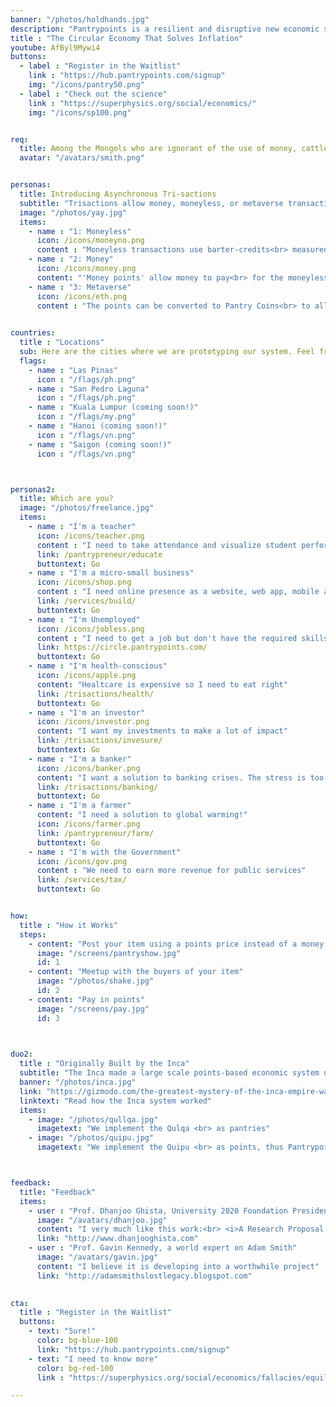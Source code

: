 ```yaml
---
banner: "/photos/holdhands.jpg"
description: "Pantrypoints is a resilient and disruptive new economic system that uses bilateral points through meetups in order to stop inflation, allow full employment, and realize the circular economy"
title : "The Circular Economy That Solves Inflation"
youtube: AfByl9Mywi4
buttons:
  - label : "Register in the Waitlist"
    link : "https://hub.pantrypoints.com/signup"
    img: "/icons/pantry50.png"
  - label : "Check out the science"
    link : "https://superphysics.org/social/economics/"
    img: "/icons/sp100.png"


req:
  title: Among the Mongols who are ignorant of the use of money, cattle are the measures of value. Wealth to them consisted in cattle, as to the Spaniards it consisted in gold and silver. Of the two, the Mongol notion, was nearest to the truth. (Adam Smith)
  avatar: "/avatars/smith.png"


personas:
  title: Introducing Asynchronous Tri-sactions
  subtitle: "Trisactions allow money, moneyless, or metaverse transactions without waiting for fulfillment from the other party. This allows the economy to run under any social conditions, allowing true economic freedom"
  image: "/photos/yay.jpg"
  items:
    - name : "1: Moneyless"
      icon: /icons/moneyno.png
      content : "Moneyless transactions use barter-credits<br> measured in points which are pegged to grains.<br> This implements the grain-based valuation<br> mentioned in The Wealth of Nations<br> by Adam Smith"
    - name : "2: Money"
      icon: /icons/money.png
      content: "'Money points' allow money to pay<br> for the moneyless transactions via cash or<br> cashless banking apps of the fiat economy"    
    - name : "3: Metaverse"
      icon: /icons/eth.png    
      content : "The points can be converted to Pantry Coins<br> to allow regulated transactions<br> from the Metaverse via Ethereum. <br> This is useful for cross-border transactions and<br> our proposed 'crypto-easing'<br> (our alternative to quantitative easing)"
      

countries:
  title : "Locations"
  sub: Here are the cities where we are prototyping our system. Feel free to add your city by registering in the waitlist. 
  flags:
    - name : "Las Pinas"
      icon : "/flags/ph.png"
    - name : "San Pedro Laguna"
      icon : "/flags/ph.png"
    - name : "Kuala Lumpur (coming soon!)"
      icon : "/flags/my.png"
    - name : "Hanoi (coming soon!)"
      icon : "/flags/vn.png"
    - name : "Saigon (coming soon!)"
      icon : "/flags/vn.png"      



personas2: 
  title: Which are you?
  image: "/photos/freelance.jpg"
  items:
    - name : "I'm a teacher"
      icon: /icons/teacher.png
      content : "I need to take attendance and visualize student performance"
      link: /pantrypreneur/educate
      buttontext: Go
    - name : "I'm a micro-small business"
      icon: /icons/shop.png    
      content : "I need online presence as a website, web app, mobile app, or social media"
      link: /services/build/
      buttontext: Go
    - name : "I'm Unemployed"
      icon: /icons/jobless.png
      content : "I need to get a job but don't have the required skills"      
      link: https://circle.pantrypoints.com/
      buttontext: Go      
    - name : "I'm health-conscious"
      icon: /icons/apple.png
      content: "Healtcare is expensive so I need to eat right"
      link: /trisactions/health/
      buttontext: Go
    - name : "I'm an investor"
      icon: /icons/investor.png
      content: "I want my investments to make a lot of impact"
      link: /trisactions/invesure/
      buttontext: Go
    - name : "I'm a banker"
      icon: /icons/banker.png
      content: "I want a solution to banking crises. The stress is too much."
      link: /trisactions/banking/
      buttontext: Go      
    - name : "I'm a farmer"
      content: "I need a solution to global warming!"    
      icon: /icons/farmer.png
      link: /pantrypreneur/farm/
      buttontext: Go
    - name : "I'm with the Government"
      icon: /icons/gov.png
      content : "We need to earn more revenue for public services"
      link: /services/tax/
      buttontext: Go


how:
  title : "How it Works"  
  steps:
    - content: "Post your item using a points price instead of a money price"
      image: "/screens/pantryshow.jpg"
      id: 1
    - content: "Meetup with the buyers of your item"
      image: "/photos/shake.jpg"
      id: 2    
    - content: "Pay in points"
      image: "/screens/pay.jpg"
      id: 3
      


duo2:
  title : "Originally Built by the Inca"
  subtitle: "The Inca made a large scale points-based economic system using strings for points. The Spanish destroyed it and replaced it with the current crisis-prone money-based system."
  banner: "/photos/inca.jpg"
  link: "https://gizmodo.com/the-greatest-mystery-of-the-inca-empire-was-its-strange-5872764"
  linktext: "Read how the Inca system worked"  
  items:
    - image: "/photos/qullqa.jpg"
      imagetext: "We implement the Qulqa <br> as pantries"
    - image: "/photos/quipu.jpg"
      imagetext: "We implement the Quipu <br> as points, thus Pantrypoints"



feedback:
  title: "Feedback"
  items:
    - user : "Prof. Dhanjoo Ghista, University 2020 Foundation President"
      image: "/avatars/dhanjoo.jpg"
      content: "I very much like this work:<br> <i>A Research Proposal For The Formalization Of</i><br><i>The Science Of Supereconomics And</i><br><i>The Establishment Of A Points-Based Economic System</i>"
      link: "http://www.dhanjooghista.com"
    - user : "Prof. Gavin Kennedy, a world expert on Adam Smith"
      image: "/avatars/gavin.jpg"
      content: "I believe it is developing into a worthwhile project" 
      link: "http://adamsmithslostlegacy.blogspot.com"
      

cta:
  title : "Register in the Waitlist"
  buttons:
    - text: "Sure!"
      color: bg-blue-100
      link: "https://hub.pantrypoints.com/signup"
    - text: "I need to know more"
      color: bg-red-100    
      link : "https://superphysics.org/social/economics/fallacies/equilibrium-fallacy"

---
```

